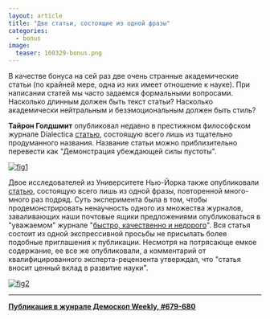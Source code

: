 ```yaml
---
layout: article
title: "Две статьи, состоящие из одной фразы"
categories: 
  - bonus
image:
  teaser: 160329-bonus.png
---
```


В качестве бонуса на сей раз две очень странные академические статьи (по крайней мере, одна из них имеет отношение к науке). При написании статей мы часто задаемся формальными вопросами. Насколько длинным должен быть текст статьи? Насколько академически нейтральным и безэмоциональным должен быть стиль?

**Тайрон Голдшмит** опубликовал недавно в престижном философском журнале Dialectica [статью][di], состоящую всего лишь из тщательно продуманного названия. Название статьи можно приблизительно перевести как "Демонстрация убеждающей силы пустоты".

[![fig1][f1]][f1]  

Двое исследователей из Университете Нью-Йорка также опубликовали [статью][fu], состоящую всего лишь из одной фразы, повторенной много-много раз подряд. Суть эксперимента была в том, чтобы продемонстрировать ненаучность одного из множества журналов, заваливающих наши почтовые ящики предложениями опубликоваться в "уважаемом" журнале "[быстро, качественно и недорого][speed]". Вся статья состоит из одной экспрессивной просьбы не присылать более подобные приглашения к публикации. Несмотря на потрясающе емкое содержание, ее все же опубликовали, а комментарий от квалифицированного эксперта-рецензента утверждал, что "статья вносит ценный вклад в развитие науки".

[![fig2][f2]][f2]  

[di]: http://onlinelibrary.wiley.com/doi/10.1111/1746-8361.12128/abstract;jsessionid=427668DB472CD99E46224B562541FEB3.f03t02
[fu]: http://www.vox.com/2014/11/21/7259207/scientific-paper-scam
[speed]: http://book.yd73.ru/wp-content/uploads/2014/04/note.png

[f1]: /dem-digest/images/2016/679-fig-bonus-1.png
[f2]: /dem-digest/images/2016/679-fig-bonus-2.png

***
**[Публикация в жунрале Демоскоп Weekly, #679-680](http://demoscope.ru/weekly/2016/0679/digest04.php)**